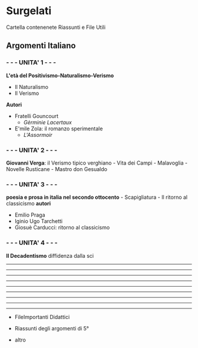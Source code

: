 # Surgelati

Cartella contenenete Riassunti e File Utili

## Argomenti Italiano

### - - -  UNITA' 1 - - - 
**L'età del Positivismo-Naturalismo-Verismo**
- Il Naturalismo
- Il Verismo

**Autori**
- Fratelli Gouncourt
	- *Gèrminie Lacertaux*
- E'mile Zola: il romanzo sperimentale
	- *L'Assormoir*

### - - - UNITA' 2 - - - 
 **Giovanni Verga**: il Verismo tipico verghiano
	- Vita dei Campi
	- Malavoglia
	- Novelle Rusticane
	- Mastro don Gesualdo
### - - - UNITA' 3	- - -
**poesia e prosa in italia nel secondo ottocento**
	- Scapigliatura
	- Il ritorno al classicismo	
**autori**
- Emilio Praga
- Iginio Ugo Tarchetti
- Giosuè Carducci: ritorno al classicismo
### - - - UNITA' 4 - - -
**Il Decadentismo**
diffidenza dalla sci
****
****
****
****
****
****
****
****
****
- FileImportanti Didattici

- Riassunti degli argomenti di 5°

- altro
<!--stackedit_data:
eyJoaXN0b3J5IjpbLTExOTE5NDMxNzIsLTE3OTcxNTY0MzksLT
I1OTMzOTI3NCwtNjYwMjc5MTE1LDIwMDE4OTc2MSwtOTk5NTY5
NDY2LDE4OTM4NjU4NTIsMjIxNDc1OTMzLDE2ODM4MTA1MTQsLT
U0MTMxMzYyNCwxMzM0Njk1NjMwLC0xNzI4NTE2MzAzLDE3NjA2
MjQyMzcsNDI3ODE4MDkzLC0yNjExMTU0OSwyMTMwMTk1Nzg0XX
0=
-->